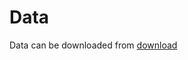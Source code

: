 # Data
Data can be downloaded from [download](https://cloud.informatik.uni-halle.de/s/ne6YsXK9YanbdRf)
